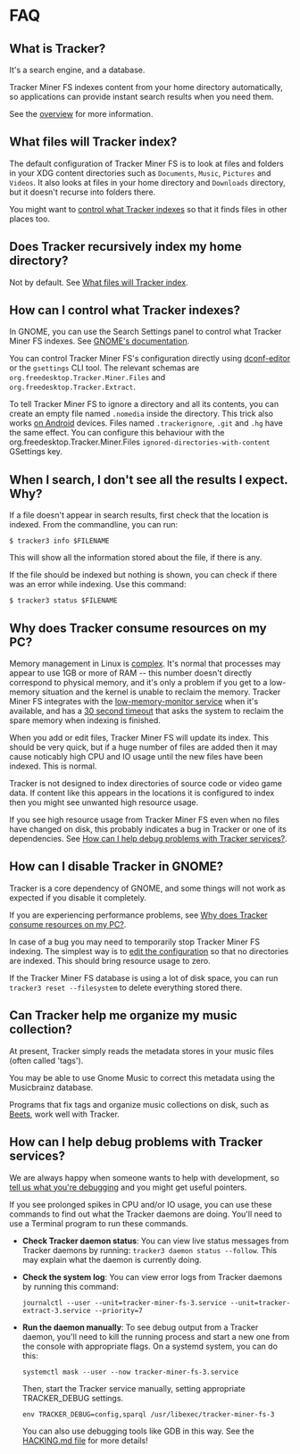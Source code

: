 # FAQ

## What is Tracker?

It's a search engine, and a database.

Tracker Miner FS indexes content from your home directory automatically, so
applications can provide instant search results when you need them.

See the [overview](overview) for more information.

## What files will Tracker index?

The default configuration of Tracker Miner FS is to look at files and folders
in your XDG content directories such as `Documents`, `Music`, `Pictures` and
`Videos`.  It also looks at files in your home directory and `Downloads`
directory, but it doesn't recurse into folders there.

You might want to [control what Tracker indexes] so that it finds files in
other places too.

## Does Tracker recursively index my home directory?

Not by default. See [What files will Tracker index](#what-files-will-tracker-index).

## How can I control what Tracker indexes?

In GNOME, you can use the Search Settings panel to control what Tracker
Miner FS indexes. See [GNOME's
documentation](https://help.gnome.org/users/gnome-help/unstable/files-search.html.en).

You can control Tracker Miner FS's configuration directly using
[dconf-editor](https://wiki.gnome.org/Apps/DconfEditor) or the `gsettings` CLI
tool.
The relevant schemas are `org.freedesktop.Tracker.Miner.Files` and
`org.freedesktop.Tracker.Extract`.

To tell Tracker Miner FS to ignore a directory and all its contents, you can
create an empty file named `.nomedia` inside the directory. This trick also
works [on Android](https://www.lifewire.com/nomedia-file-4172882) devices.
Files named `.trackerignore`, `.git` and `.hg` have the same effect. You can
configure this behaviour with the org.freedesktop.Tracker.Miner.Files
`ignored-directories-with-content` GSettings key.

## When I search, I don't see all the results I expect. Why?

If a file doesn't appear in search results, first check that the location is
indexed. From the commandline, you can run:

    $ tracker3 info $FILENAME

This will show all the information stored about the file, if there is any.

If the file should be indexed but nothing is shown, you can check
if there was an error while indexing. Use this command:

    $ tracker3 status $FILENAME

## Why does Tracker consume resources on my PC?

Memory management in Linux is [complex](http://opsmonkey.blogspot.com/2007/01/linux-memory-overcommit.html).
It's normal that processes may appear to use 1GB or more of RAM -- this number
doesn't directly correspond to physical memory, and it's only a problem if you
get to a low-memory situation and the kernel is unable to
reclaim the memory. Tracker Miner FS integrates with the [low-memory-monitor service](https://www.hadess.net/2019/08/low-memory-monitor-new-project.html)
when it's available, and has a [30 second timeout](https://gitlab.gnome.org/GNOME/tracker-miners/-/commit/ccb0b4ebbff4dfacf17ea67ce56bb27c39741811)
that asks the system to reclaim the spare memory when indexing is finished.

When you add or edit files, Tracker Miner FS will update its index. This should
be very quick, but if a huge number of files are added then it may cause
noticably high CPU and IO usage until the new files have been indexed. This is
normal.

Tracker is not designed to index directories of source code or video game data.
If content like this appears in the locations it is configured to index
then you might see unwanted high resource usage.

If you see high resource usage from Tracker Miner FS even when no files have
changed on disk, this probably indicates a bug in Tracker or one of its
dependencies.
See [How can I help debug problems with Tracker services?](#how-can-i-help-debug-problems-with-tracker-services).

## How can I disable Tracker in GNOME?

Tracker is a core dependency of GNOME, and some things will not work as
expected if you disable it completely.

If you are experiencing performance problems, see [Why does Tracker consume
resources on my PC?].

In case of a bug you may need to temporarily stop Tracker Miner FS indexing.
The simplest way is to [edit the
configuration](#how-can-i-control-what-tracker-indexes) so that no directories
are indexed. This should bring resource usage to zero.

If the Tracker Miner FS database is using a lot of disk space, you can run
`tracker3 reset --filesystem` to delete everything stored there.

## Can Tracker help me organize my music collection?

At present, Tracker simply reads the metadata stores in your music files (often
called 'tags').

You may be able to use Gnome Music to correct this metadata using the
Musicbrainz database.

Programs that fix tags and organize music collections on disk, such as
[Beets](http://beets.io/), work well with Tracker.

## How can I help debug problems with Tracker services?

We are always happy when someone wants to help with development, so [tell us
what you're debugging](../community) and you might get useful pointers.

If you see prolonged spikes in CPU and/or IO usage, you can use these commands
to find out what the Tracker daemons are doing. You'll need to use a Terminal
program to run these commands.

  * **Check Tracker daemon status**: You can view live status messages from
    Tracker daemons by running: `tracker3 daemon status --follow`. This may
    explain what the daemon is currently doing.

  * **Check the system log**: You can view error logs from Tracker daemons by
    running this command:

        journalctl --user --unit=tracker-miner-fs-3.service --unit=tracker-extract-3.service --priority=7
      
  * **Run the daemon manually**: To see debug output from a Tracker daemon,
    you'll need to kill the running process and start a new one from the
    console with appropriate flags. On a systemd system, you can do this:

        systemctl mask --user --now tracker-miner-fs-3.service
    
    Then, start the Tracker service manually, setting appropriate
    TRACKER_DEBUG settings.

        env TRACKER_DEBUG=config,sparql /usr/libexec/tracker-miner-fs-3

    You can also use debugging tools like GDB in this way. See the
    [HACKING.md file](https://gitlab.gnome.org/GNOME/tracker/-/blob/master/HACKING.md)
    for more details!


[Why does Tracker consume resources on my PC?]: #why-does-tracker-consume-resources-on-my-pc
[control what Tracker indexes]: #how-can-i-control-what-tracker-indexes
